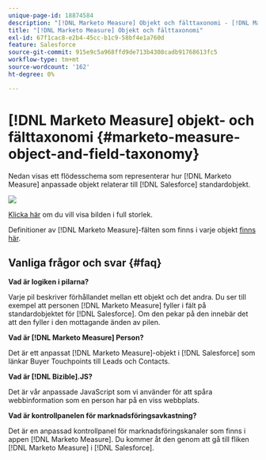 ```yaml
---
unique-page-id: 18874584
description: "[!DNL Marketo Measure] Objekt och fälttaxonomi - [!DNL Marketo Measure]"
title: "[!DNL Marketo Measure] Objekt och fälttaxonomi"
exl-id: 67f1cac8-e2b4-45cc-b1c9-58bf4e1a760d
feature: Salesforce
source-git-commit: 915e9c5a968ffd9de713b4308cadb91768613fc5
workflow-type: tm+mt
source-wordcount: '162'
ht-degree: 0%

---
```


# [!DNL Marketo Measure] objekt- och fälttaxonomi {#marketo-measure-object-and-field-taxonomy}

Nedan visas ett flödesschema som representerar hur [!DNL Marketo Measure] anpassade objekt relaterar till [!DNL Salesforce] standardobjekt.

![](assets/1-2.png)

[Klicka här](assets/bizible-object-and-field-taxonomy-graph-full.png) om du vill visa bilden i full storlek.

Definitioner av [!DNL Marketo Measure]-fälten som finns i varje objekt [finns här](/help/introduction-to-marketo-measure/overview-resources/glossary-of-marketo-measure-fields.md).

## Vanliga frågor och svar {#faq}

**Vad är logiken i pilarna?**

Varje pil beskriver förhållandet mellan ett objekt och det andra. Du ser till exempel att personen [!DNL Marketo Measure] fyller i fält på standardobjektet för [!DNL Salesforce]. Om den pekar på den innebär det att den fyller i den mottagande änden av pilen.

**Vad är [!DNL Marketo Measure] Person?**

Det är ett anpassat [!DNL Marketo Measure]-objekt i [!DNL Salesforce] som länkar Buyer Touchpoints till Leads och Contacts.

**Vad är [!DNL Bizible].JS?**

Det är vår anpassade JavaScript som vi använder för att spåra webbinformation som en person har på en viss webbplats.

**Vad är kontrollpanelen för marknadsföringsavkastning?**

Det är en anpassad kontrollpanel för marknadsföringskanaler som finns i appen [!DNL Marketo Measure]. Du kommer åt den genom att gå till fliken [!DNL Marketo Measure] i [!DNL Salesforce].

